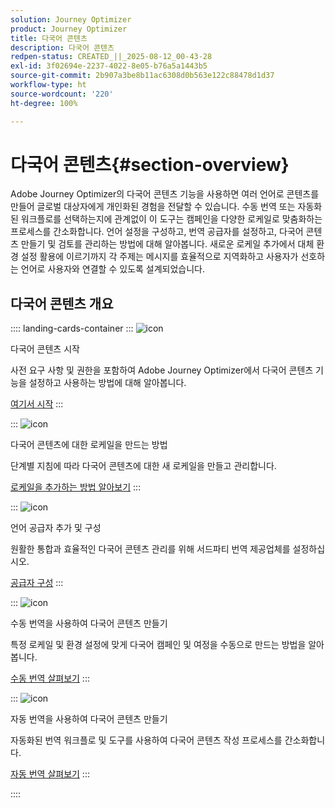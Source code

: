 ```yaml
---
solution: Journey Optimizer
product: Journey Optimizer
title: 다국어 콘텐츠
description: 다국어 콘텐츠
redpen-status: CREATED_||_2025-08-12_00-43-28
exl-id: 3f02694e-2237-4022-8e05-b76a5a1443b5
source-git-commit: 2b907a3be8b11ac6308d0b563e122c88478d1d37
workflow-type: ht
source-wordcount: '220'
ht-degree: 100%

---
```


# 다국어 콘텐츠{#section-overview}

Adobe Journey Optimizer의 다국어 콘텐츠 기능을 사용하면 여러 언어로 콘텐츠를 만들어 글로벌 대상자에게 개인화된 경험을 전달할 수 있습니다. 수동 번역 또는 자동화된 워크플로를 선택하는지에 관계없이 이 도구는 캠페인을 다양한 로케일로 맞춤화하는 프로세스를 간소화합니다. 언어 설정을 구성하고, 번역 공급자를 설정하고, 다국어 콘텐츠 만들기 및 검토를 관리하는 방법에 대해 알아봅니다. 새로운 로케일 추가에서 대체 환경 설정 활용에 이르기까지 각 주제는 메시지를 효율적으로 지역화하고 사용자가 선호하는 언어로 사용자와 연결할 수 있도록 설계되었습니다.

## 다국어 콘텐츠 개요

:::: landing-cards-container
:::
![icon](https://cdn.experienceleague.adobe.com/icons/circle-play.svg)

다국어 콘텐츠 시작

사전 요구 사항 및 권한을 포함하여 Adobe Journey Optimizer에서 다국어 콘텐츠 기능을 설정하고 사용하는 방법에 대해 알아봅니다.

[여기서 시작](../using/content-management/multilingual-gs.md)
:::

:::
![icon](https://cdn.experienceleague.adobe.com/icons/list-check.svg)

다국어 콘텐츠에 대한 로케일을 만드는 방법

단계별 지침에 따라 다국어 콘텐츠에 대한 새 로케일을 만들고 관리합니다.

[로케일을 추가하는 방법 알아보기](../using/content-management/multilingual-locale.md)
:::

:::
![icon](https://cdn.experienceleague.adobe.com/icons/gear.svg)

언어 공급자 추가 및 구성

원활한 통합과 효율적인 다국어 콘텐츠 관리를 위해 서드파티 번역 제공업체를 설정하십시오.

[공급자 구성](../using/content-management/multilingual-provider.md)
:::

:::
![icon](https://cdn.experienceleague.adobe.com/icons/bullseye.svg)

수동 번역을 사용하여 다국어 콘텐츠 만들기

특정 로케일 및 환경 설정에 맞게 다국어 캠페인 및 여정을 수동으로 만드는 방법을 알아봅니다.

[수동 번역 살펴보기](../using/content-management/multilingual-manual.md)
:::

:::
![icon](https://cdn.experienceleague.adobe.com/icons/puzzle-piece.svg)

자동 번역을 사용하여 다국어 콘텐츠 만들기

자동화된 번역 워크플로 및 도구를 사용하여 다국어 콘텐츠 작성 프로세스를 간소화합니다.

[자동 번역 살펴보기](../using/content-management/multilingual-automated.md)
:::

::::
